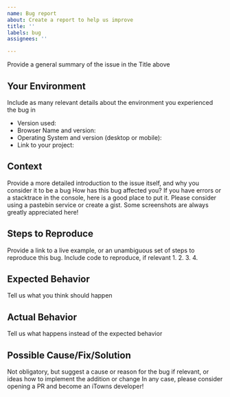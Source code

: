 ```yaml
---
name: Bug report
about: Create a report to help us improve
title: ''
labels: bug
assignees: ''

---
```


Provide a general summary of the issue in the Title above

## Your Environment
Include as many relevant details about the environment you experienced the bug in
* Version used:
* Browser Name and version:
* Operating System and version (desktop or mobile):
* Link to your project:

## Context
Provide a more detailed introduction to the issue itself, and why you consider it to be a bug
How has this bug affected you?
If you have errors or a stacktrace in the console, here is a good place to put it.
Please consider using a pastebin service or create a gist.
Some screenshots are always greatly appreciated here!



## Steps to Reproduce
Provide a link to a live example, or an unambiguous set of steps to
reproduce this bug. Include code to reproduce, if relevant
1.
2.
3.
4.

## Expected Behavior
Tell us what you think should happen

## Actual Behavior
Tell us what happens instead of the expected behavior


## Possible Cause/Fix/Solution
Not obligatory, but suggest a cause or reason for the bug if relevant,
or ideas how to implement the addition or change
In any case, please consider opening a PR and become an iTowns developer!
